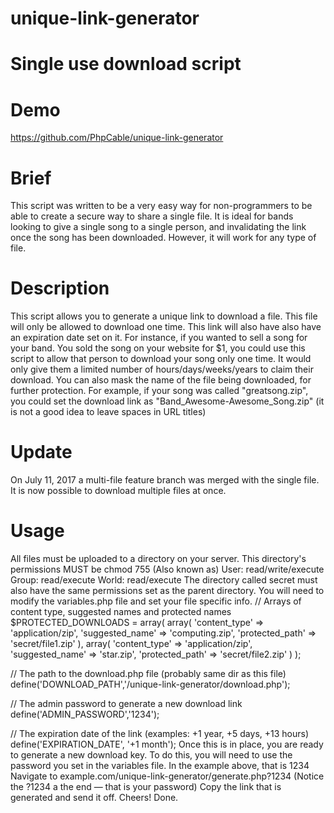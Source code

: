 # unique-link-generator
# Single use download script
# Demo
https://github.com/PhpCable/unique-link-generator
# Brief
This script was written to be a very easy way for non-programmers to be able to create a secure way to share a single file. It is ideal for bands looking to give a single song to a single person, and invalidating the link once the song has been downloaded. However, it will work for any type of file.
# Description
This script allows you to generate a unique link to download a file. This file will only be allowed to download one time. This link will also have also have an expiration date set on it.
For instance, if you wanted to sell a song for your band. You sold the song on your website for $1, you could use this script to allow that person to download your song only one time. It would only give them a limited number of hours/days/weeks/years to claim their download.
You can also mask the name of the file being downloaded, for further protection. For example, if your song was called "greatsong.zip", you could set the download link as "Band_Awesome-Awesome_Song.zip" (it is not a good idea to leave spaces in URL titles)
# Update
On July 11, 2017 a multi-file feature branch was merged with the single file. It is now possible to download multiple files at once.
# Usage
All files must be uploaded to a directory on your server. This directory's permissions MUST be chmod 755 (Also known as) User: read/write/execute Group: read/execute World: read/execute
The directory called secret must also have the same permissions set as the parent directory.
You will need to modify the variables.php file and set your file specific info.
// Arrays of content type, suggested names and protected names
$PROTECTED_DOWNLOADS = array(
	array(
		'content_type' => 'application/zip', 
		'suggested_name' => 'computing.zip', 
		'protected_path' => 'secret/file1.zip'
	),
	array(
		'content_type' => 'application/zip', 
		'suggested_name' => 'star.zip', 
		'protected_path' => 'secret/file2.zip'
	)
);

// The path to the download.php file (probably same dir as this file)
define('DOWNLOAD_PATH','/unique-link-generator/download.php');

// The admin password to generate a new download link
define('ADMIN_PASSWORD','1234');

// The expiration date of the link (examples: +1 year, +5 days, +13 hours)
define('EXPIRATION_DATE', '+1 month');
Once this is in place, you are ready to generate a new download key. To do this, you will need to use the password you set in the variables file. In the example above, that is 1234
Navigate to example.com/unique-link-generator/generate.php?1234 (Notice the ?1234 a the end — that is your password)
Copy the link that is generated and send it off. Cheers! Done.


